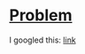# [Problem](https://www.mysterytwisterc3.org/en/challenges/level-1/number-sequence--part-4)

I googled this: [link](https://www.google.com/search?q=1+2+10+%3F+101+226&oq=1+2+10+%3F+101+226&aqs=chrome..69i57j69i64.1594j0j7&sourceid=chrome&ie=UTF-8)
